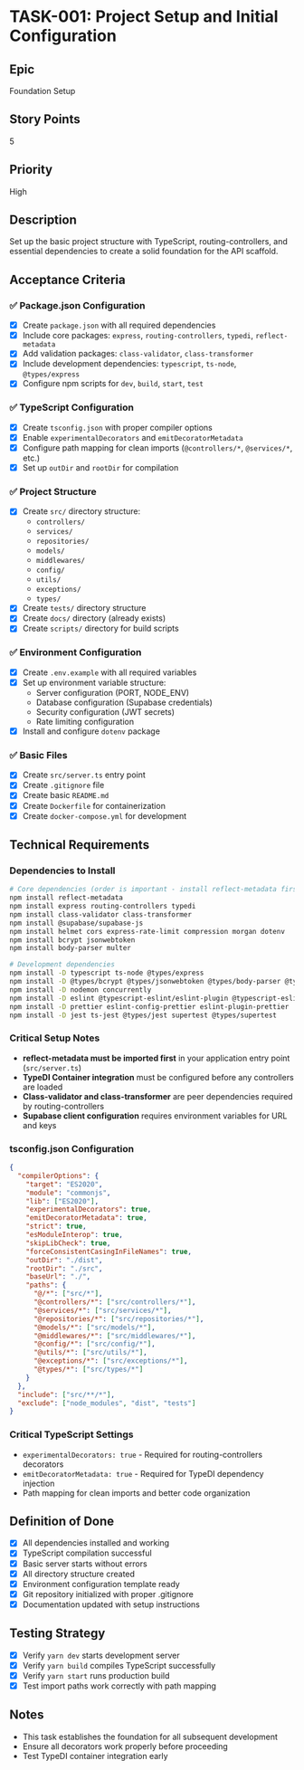 # TASK-001: Project Setup and Initial Configuration

## Epic
Foundation Setup

## Story Points
5

## Priority
High

## Description
Set up the basic project structure with TypeScript, routing-controllers, and essential dependencies to create a solid foundation for the API scaffold.

## Acceptance Criteria

### ✅ Package.json Configuration
- [x] Create `package.json` with all required dependencies
- [x] Include core packages: `express`, `routing-controllers`, `typedi`, `reflect-metadata`
- [x] Add validation packages: `class-validator`, `class-transformer`
- [x] Include development dependencies: `typescript`, `ts-node`, `@types/express`
- [x] Configure npm scripts for `dev`, `build`, `start`, `test`

### ✅ TypeScript Configuration
- [x] Create `tsconfig.json` with proper compiler options
- [x] Enable `experimentalDecorators` and `emitDecoratorMetadata`
- [x] Configure path mapping for clean imports (`@controllers/*`, `@services/*`, etc.)
- [x] Set up `outDir` and `rootDir` for compilation

### ✅ Project Structure
- [x] Create `src/` directory structure:
  - `controllers/`
  - `services/`
  - `repositories/`
  - `models/`
  - `middlewares/`
  - `config/`
  - `utils/`
  - `exceptions/`
  - `types/`
- [x] Create `tests/` directory structure
- [x] Create `docs/` directory (already exists)
- [x] Create `scripts/` directory for build scripts

### ✅ Environment Configuration
- [x] Create `.env.example` with all required variables
- [x] Set up environment variable structure:
  - Server configuration (PORT, NODE_ENV)
  - Database configuration (Supabase credentials)
  - Security configuration (JWT secrets)
  - Rate limiting configuration
- [x] Install and configure `dotenv` package

### ✅ Basic Files
- [x] Create `src/server.ts` entry point
- [x] Create `.gitignore` file
- [x] Create basic `README.md`
- [x] Create `Dockerfile` for containerization
- [x] Create `docker-compose.yml` for development

## Technical Requirements

### Dependencies to Install
```bash
# Core dependencies (order is important - install reflect-metadata first)
npm install reflect-metadata
npm install express routing-controllers typedi
npm install class-validator class-transformer
npm install @supabase/supabase-js
npm install helmet cors express-rate-limit compression morgan dotenv
npm install bcrypt jsonwebtoken
npm install body-parser multer

# Development dependencies
npm install -D typescript ts-node @types/express
npm install -D @types/bcrypt @types/jsonwebtoken @types/body-parser @types/multer
npm install -D nodemon concurrently
npm install -D eslint @typescript-eslint/eslint-plugin @typescript-eslint/parser
npm install -D prettier eslint-config-prettier eslint-plugin-prettier
npm install -D jest ts-jest @types/jest supertest @types/supertest
```

### Critical Setup Notes
- **reflect-metadata must be imported first** in your application entry point (`src/server.ts`)
- **TypeDI Container integration** must be configured before any controllers are loaded
- **Class-validator and class-transformer** are peer dependencies required by routing-controllers
- **Supabase client configuration** requires environment variables for URL and keys

### tsconfig.json Configuration
```json
{
  "compilerOptions": {
    "target": "ES2020",
    "module": "commonjs",
    "lib": ["ES2020"],
    "experimentalDecorators": true,
    "emitDecoratorMetadata": true,
    "strict": true,
    "esModuleInterop": true,
    "skipLibCheck": true,
    "forceConsistentCasingInFileNames": true,
    "outDir": "./dist",
    "rootDir": "./src",
    "baseUrl": "./",
    "paths": {
      "@/*": ["src/*"],
      "@controllers/*": ["src/controllers/*"],
      "@services/*": ["src/services/*"],
      "@repositories/*": ["src/repositories/*"],
      "@models/*": ["src/models/*"],
      "@middlewares/*": ["src/middlewares/*"],
      "@config/*": ["src/config/*"],
      "@utils/*": ["src/utils/*"],
      "@exceptions/*": ["src/exceptions/*"],
      "@types/*": ["src/types/*"]
    }
  },
  "include": ["src/**/*"],
  "exclude": ["node_modules", "dist", "tests"]
}
```

### Critical TypeScript Settings
- `experimentalDecorators: true` - Required for routing-controllers decorators
- `emitDecoratorMetadata: true` - Required for TypeDI dependency injection
- Path mapping for clean imports and better code organization

## Definition of Done
- [x] All dependencies installed and working
- [x] TypeScript compilation successful
- [x] Basic server starts without errors
- [x] All directory structure created
- [x] Environment configuration template ready
- [x] Git repository initialized with proper .gitignore
- [x] Documentation updated with setup instructions

## Testing Strategy
- [x] Verify `yarn dev` starts development server
- [x] Verify `yarn build` compiles TypeScript successfully
- [x] Verify `yarn start` runs production build
- [x] Test import paths work correctly with path mapping

## Notes
- This task establishes the foundation for all subsequent development
- Ensure all decorators work properly before proceeding
- Test TypeDI container integration early